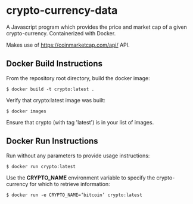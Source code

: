 # crypto-currency-data
A Javascript program which provides the price and market cap of a given crypto-currency.  Containerized with Docker.

Makes use of https://coinmarketcap.com/api/ API. 

## Docker Build Instructions
From the repository root directory, build the docker image: 

    $ docker build -t crypto:latest .

Verify that crypto:latest image was built:

    $ docker images

Ensure that crypto (with tag 'latest') is in your list of images.

## Docker Run Instructions
Run without any parameters to provide usage instructions:

    $ docker run crypto:latest

Use the **CRYPTO_NAME** environment variable to specify the crypto-currency for which to retrieve information:

    $ docker run -e CRYPTO_NAME=‘bitcoin’ crypto:latest

